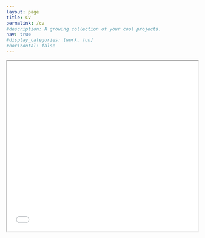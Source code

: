 ```yaml
---
layout: page
title: CV
permalink: /cv
#description: A growing collection of your cool projects.
nav: true
#display_categories: [work, fun]
#horizontal: false
---
```



<iframe src="zanderCV 0123.pdf" width="100%" height="450px"></iframe>
